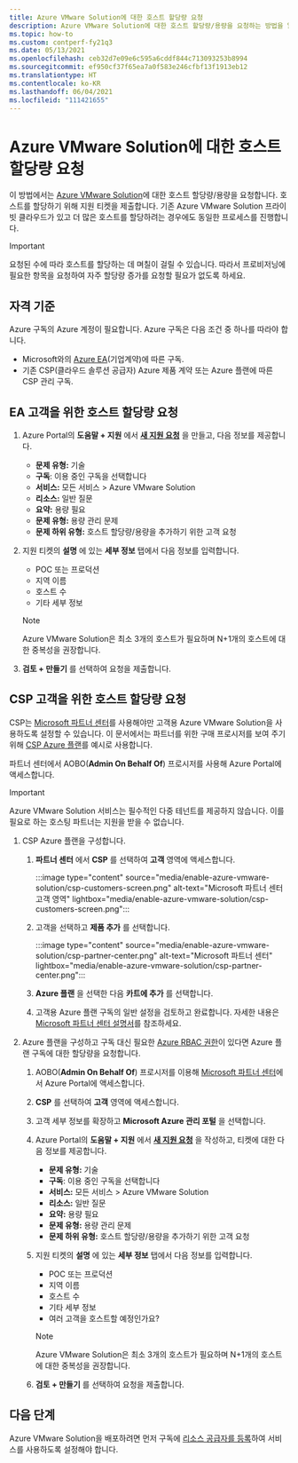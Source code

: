 ```yaml
---
title: Azure VMware Solution에 대한 호스트 할당량 요청
description: Azure VMware Solution에 대한 호스트 할당량/용량을 요청하는 방법을 알아봅니다. 기존 Azure VMware Solution 프라이빗 클라우드에서 더 많은 호스트를 요청할 수도 있습니다.
ms.topic: how-to
ms.custom: contperf-fy21q3
ms.date: 05/13/2021
ms.openlocfilehash: ceb32d7e09e6c595a6cddf844c713093253b8994
ms.sourcegitcommit: ef950cf37f65ea7a0f583e246cfbf13f1913eb12
ms.translationtype: HT
ms.contentlocale: ko-KR
ms.lasthandoff: 06/04/2021
ms.locfileid: "111421655"
---
```

# <a name="request-host-quota-for-azure-vmware-solution"></a>Azure VMware Solution에 대한 호스트 할당량 요청

이 방법에서는 [Azure VMware Solution](introduction.md)에 대한 호스트 할당량/용량을 요청합니다. 호스트를 할당하기 위해 지원 티켓을 제출합니다. 기존 Azure VMware Solution 프라이빗 클라우드가 있고 더 많은 호스트를 할당하려는 경우에도 동일한 프로세스를 진행합니다.

>[!IMPORTANT]
>요청된 수에 따라 호스트를 할당하는 데 며칠이 걸릴 수 있습니다.  따라서 프로비저닝에 필요한 항목을 요청하여 자주 할당량 증가를 요청할 필요가 없도록 하세요.

## <a name="eligibility-criteria"></a>자격 기준

Azure 구독의 Azure 계정이 필요합니다. Azure 구독은 다음 조건 중 하나를 따라야 합니다.

- Microsoft와의 [Azure EA](../cost-management-billing/manage/ea-portal-agreements.md)(기업계약)에 따른 구독.
- 기존 CSP(클라우드 솔루션 공급자) Azure 제품 계약 또는 Azure 플랜에 따른 CSP 관리 구독.

## <a name="request-host-quota-for-ea-customers"></a>EA 고객을 위한 호스트 할당량 요청

1. Azure Portal의 **도움말 + 지원** 에서 **[새 지원 요청](https://rc.portal.azure.com/#create/Microsoft.Support)** 을 만들고, 다음 정보를 제공합니다.
   - **문제 유형:** 기술
   - **구독**: 이용 중인 구독을 선택합니다
   - **서비스:** 모든 서비스 > Azure VMware Solution
   - **리소스:** 일반 질문 
   - **요약:** 용량 필요
   - **문제 유형:** 용량 관리 문제
   - **문제 하위 유형:** 호스트 할당량/용량을 추가하기 위한 고객 요청

1. 지원 티켓의 **설명** 에 있는 **세부 정보** 탭에서 다음 정보를 입력합니다.

   - POC 또는 프로덕션 
   - 지역 이름
   - 호스트 수
   - 기타 세부 정보

   >[!NOTE]
   >Azure VMware Solution은 최소 3개의 호스트가 필요하며 N+1개의 호스트에 대한 중복성을 권장합니다. 

1. **검토 + 만들기** 를 선택하여 요청을 제출합니다.


## <a name="request-host-quota-for-csp-customers"></a>CSP 고객을 위한 호스트 할당량 요청 

CSP는 [Microsoft 파트너 센터](https://partner.microsoft.com)를 사용해야만 고객용 Azure VMware Solution을 사용하도록 설정할 수 있습니다. 이 문서에서는 파트너를 위한 구매 프로시저를 보여 주기 위해 [CSP Azure 플랜](/partner-center/azure-plan-lp)를 예시로 사용합니다.

파트너 센터에서 AOBO(**Admin On Behalf Of**) 프로시저를 사용해 Azure Portal에 액세스합니다.

>[!IMPORTANT] 
>Azure VMware Solution 서비스는 필수적인 다중 테넌트를 제공하지 않습니다. 이를 필요로 하는 호스팅 파트너는 지원을 받을 수 없습니다. 

1. CSP Azure 플랜을 구성합니다.

   1. **파트너 센터** 에서 **CSP** 를 선택하여 **고객** 영역에 액세스합니다.
   
      :::image type="content" source="media/enable-azure-vmware-solution/csp-customers-screen.png" alt-text="Microsoft 파트너 센터 고객 영역" lightbox="media/enable-azure-vmware-solution/csp-customers-screen.png":::
   
   1. 고객을 선택하고 **제품 추가** 를 선택합니다.
   
      :::image type="content" source="media/enable-azure-vmware-solution/csp-partner-center.png" alt-text="Microsoft 파트너 센터" lightbox="media/enable-azure-vmware-solution/csp-partner-center.png":::
   
   1. **Azure 플랜** 을 선택한 다음 **카트에 추가** 를 선택합니다. 
   
   1. 고객용 Azure 플랜 구독의 일반 설정을 검토하고 완료합니다. 자세한 내용은 [Microsoft 파트너 센터 설명서](/partner-center/azure-plan-manage)를 참조하세요.

1. Azure 플랜을 구성하고 구독 대신 필요한 [Azure RBAC 권한](/partner-center/azure-plan-manage)이 있다면 Azure 플랜 구독에 대한 할당량을 요청합니다. 

   1. AOBO(**Admin On Behalf Of**) 프로시저를 이용해 [Microsoft 파트너 센터](https://partner.microsoft.com)에서 Azure Portal에 액세스합니다.
   
   1. **CSP** 를 선택하여 **고객** 영역에 액세스합니다.
   
   1. 고객 세부 정보를 확장하고 **Microsoft Azure 관리 포털** 을 선택합니다.
   
   1. Azure Portal의 **도움말 + 지원** 에서 **[새 지원 요청](https://rc.portal.azure.com/#create/Microsoft.Support)** 을 작성하고, 티켓에 대한 다음 정보를 제공합니다.
      - **문제 유형:** 기술
      - **구독**: 이용 중인 구독을 선택합니다
      - **서비스:** 모든 서비스 > Azure VMware Solution
      - **리소스:** 일반 질문 
      - **요약:** 용량 필요
      - **문제 유형:** 용량 관리 문제
      - **문제 하위 유형:** 호스트 할당량/용량을 추가하기 위한 고객 요청
   
   1. 지원 티켓의 **설명** 에 있는 **세부 정보** 탭에서 다음 정보를 입력합니다.
   
      - POC 또는 프로덕션 
      - 지역 이름
      - 호스트 수
      - 기타 세부 정보
      - 여러 고객을 호스트할 예정인가요?
   
      >[!NOTE]
      >Azure VMware Solution은 최소 3개의 호스트가 필요하며 N+1개의 호스트에 대한 중복성을 권장합니다. 
   
   1. **검토 + 만들기** 를 선택하여 요청을 제출합니다.


## <a name="next-steps"></a>다음 단계

Azure VMware Solution을 배포하려면 먼저 구독에 [리소스 공급자를 등록](deploy-azure-vmware-solution.md#step-1-register-the-microsoftavs-resource-provider)하여 서비스를 사용하도록 설정해야 합니다.   

